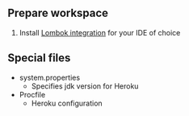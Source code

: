 ## Prepare workspace
1. Install [Lombok integration](https://projectlombok.org/) for your IDE of choice

## Special files
* system.properties
  * Specifies jdk version for Heroku
* Procfile
  * Heroku configuration
